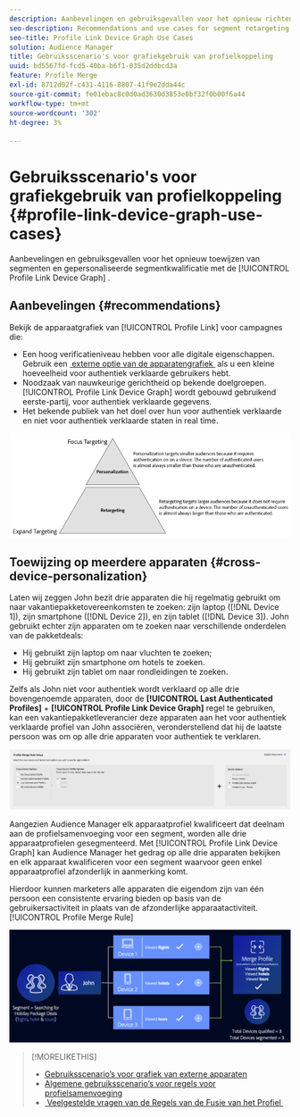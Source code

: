 ```yaml
---
description: Aanbevelingen en gebruiksgevallen voor het opnieuw richten van segmenten en gepersonaliseerde segmentkwalificatie met de het apparatengrafiek van de Verbinding van het Profiel.
seo-description: Recommendations and use cases for segment retargeting and personalized segment qualification with the Profile Link device graph.
seo-title: Profile Link Device Graph Use Cases
solution: Audience Manager
title: Gebruiksscenario's voor grafiekgebruik van profielkoppeling
uuid: bd5567fd-fcd5-40ba-b6f1-035d2ddbcd3a
feature: Profile Merge
exl-id: 8712d02f-c431-4116-8807-41f9e2dda44c
source-git-commit: fe01ebac8c0d0ad3630d3853e0bf32f0b00f6a44
workflow-type: tm+mt
source-wordcount: '302'
ht-degree: 3%

---
```


# Gebruiksscenario&#39;s voor grafiekgebruik van profielkoppeling {#profile-link-device-graph-use-cases}

Aanbevelingen en gebruiksgevallen voor het opnieuw toewijzen van segmenten en gepersonaliseerde segmentkwalificatie met de [!UICONTROL Profile Link Device Graph] .

## Aanbevelingen {#recommendations}

Bekijk de apparaatgrafiek van [!UICONTROL Profile Link] voor campagnes die:

* Een hoog verificatieniveau hebben voor alle digitale eigenschappen. Gebruik een [&#x200B; externe optie van de apparatengrafiek &#x200B;](merge-rule-definitions.md#device-options) als u een kleine hoeveelheid voor authentiek verklaarde gebruikers hebt.
* Noodzaak van nauwkeurige gerichtheid op bekende doelgroepen. [!UICONTROL Profile Link Device Graph] wordt gebouwd gebruikend eerste-partij, voor authentiek verklaarde gegevens.
* Het bekende publiek van het doel over hun voor authentiek verklaarde en niet voor authentiek verklaarde staten in real time.

![](assets/merge-rule-triangle2.png)

## Toewijzing op meerdere apparaten {#cross-device-personalization}

Laten wij zeggen John bezit drie apparaten die hij regelmatig gebruikt om naar vakantiepakketovereenkomsten te zoeken: zijn laptop ([!DNL Device 1]), zijn smartphone ([!DNL Device 2]), en zijn tablet ([!DNL Device 3]). John gebruikt echter zijn apparaten om te zoeken naar verschillende onderdelen van de pakketdeals:

* Hij gebruikt zijn laptop om naar vluchten te zoeken;
* Hij gebruikt zijn smartphone om hotels te zoeken.
* Hij gebruikt zijn tablet om naar rondleidingen te zoeken.

Zelfs als John niet voor authentiek wordt verklaard op alle drie bovengenoemde apparaten, door de **[!UICONTROL Last Authenticated Profiles]** + **[!UICONTROL Profile Link Device Graph]** regel te gebruiken, kan een vakantiepakketleverancier deze apparaten aan het voor authentiek verklaarde profiel van John associëren, veronderstellend dat hij de laatste persoon was om op alle drie apparaten voor authentiek te verklaren.

![&#x200B; last-apparaat-grafiek &#x200B;](assets/last-device-graph.png)

Aangezien Audience Manager elk apparaatprofiel kwalificeert dat deelnam aan de profielsamenvoeging voor een segment, worden alle drie apparaatprofielen gesegmenteerd. Met [!UICONTROL Profile Link Device Graph] kan Audience Manager het gedrag op alle drie apparaten bekijken en elk apparaat kwalificeren voor een segment waarvoor geen enkel apparaatprofiel afzonderlijk in aanmerking komt.

Hierdoor kunnen marketers alle apparaten die eigendom zijn van één persoon een consistente ervaring bieden op basis van de gebruikersactiviteit in plaats van de afzonderlijke apparaatactiviteit. [!UICONTROL Profile Merge Rule]

![&#x200B; dwars-apparaat-verpersoonlijking &#x200B;](assets/cross-device-personalization.png)

>[!MORELIKETHIS]
>
>* [Gebruiksscenario’s voor grafiek van externe apparaten](external-graph-use-cases.md)
>* [Algemene gebruiksscenario’s voor regels voor profielsamenvoeging](merge-rule-targeting-options.md)
>* [&#x200B; Veelgestelde vragen van de Regels van de Fusie van het Profiel &#x200B;](../../faq/faq-profile-merge.md)

